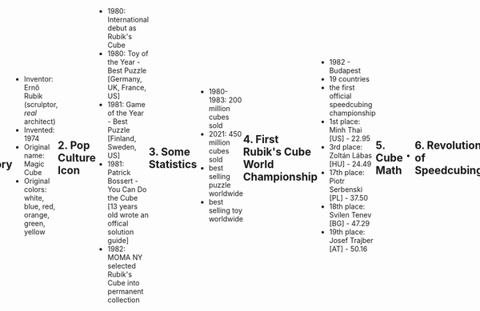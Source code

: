 <style>
.page-header {
  display: none;
}

// THIS IS FOR EVERY ELEMENT
* {
  box-sizing: border-box;
  padding: 0;
  margin: 0;
}

// BASIC HTML AND BODY STYLES
html, body {
  height: 100%;
  position: relative;
  background-color: #111;
  font-size: 100px;
}

body {
  display: flex;
  align-items: center;
  justify-content: center;
  perspective: 4000px;
  perspective-origin: right -150%;
}

// HERE THE FUN BEGINS
.scene {
  position: relative;
  transform-style: preserve-3d;

  .cube {
    position: absolute;
    width: 2em;
    height: 2em;
    transform: translate(-50%, -50%);
    transform-style: preserve-3d;
    animation: rotatete 4s;

    .face {
      position: absolute;
      width: 100%;
      height: 100%;
      background-color: #000;
      border-radius: 4px;
      display: flex;
      flex-wrap: wrap;
      gap: 0.02em;

      * {
        width: 0.65em;
        height: 0.65em;
        border-radius: 4px;
      }

      &.front {
        transform: translateZ(1em);

        * {
          background-color: #009b48;
        }
      }

       &.back {
        transform: translateZ(-1em);

         * {
          background-color: #0046ad;
        }
      }

      &.left {
        transform: rotateY(90deg) translateZ(-1em);

        * {
          background-color: #ff5800;
        }
      }

      &.right {
        transform: rotateY(90deg) translateZ(1em);

        * {
          background-color: #b71234;
        }
      }

      &.top {
        transform: rotateX(90deg) translateZ(1em);

        * {
          background-color: #ffffff;
        }
      }

      &.bottom {
        transform: rotateX(90deg) translateZ(-1em);

        * {
          background-color: #ffd500;
        }
      }
    }
  }
}

@keyframes rotatete {
  100% {
    transform: translate(-50%, -50%) rotateY(360deg)
  }
}
</style>


<div class="scene">
  <div class="cube">
    <div class="face front">
      <div class="cell"></div>
      <div class="cell"></div>
      <div class="cell"></div>
      <div class="cell"></div>
      <div class="cell"></div>
      <div class="cell"></div>
      <div class="cell"></div>
      <div class="cell"></div>
      <div class="cell"></div>
    </div>
    <div class="face back">
      <div class="cell"></div>
      <div class="cell"></div>
      <div class="cell"></div>
      <div class="cell"></div>
      <div class="cell"></div>
      <div class="cell"></div>
      <div class="cell"></div>
      <div class="cell"></div>
      <div class="cell"></div>
    </div>
    <div class="face left">
      <div class="cell"></div>
      <div class="cell"></div>
      <div class="cell"></div>
      <div class="cell"></div>
      <div class="cell"></div>
      <div class="cell"></div>
      <div class="cell"></div>
      <div class="cell"></div>
      <div class="cell"></div>
    </div>
    <div class="face right">
      <div class="cell"></div>
      <div class="cell"></div>
      <div class="cell"></div>
      <div class="cell"></div>
      <div class="cell"></div>
      <div class="cell"></div>
      <div class="cell"></div>
      <div class="cell"></div>
      <div class="cell"></div>
    </div>
    <div class="face top">
      <div class="cell"></div>
      <div class="cell"></div>
      <div class="cell"></div>
      <div class="cell"></div>
      <div class="cell"></div>
      <div class="cell"></div>
      <div class="cell"></div>
      <div class="cell"></div>
      <div class="cell"></div>
    </div>
    <div class="face bottom">
      <div class="cell"></div>
      <div class="cell"></div>
      <div class="cell"></div>
      <div class="cell"></div>
      <div class="cell"></div>
      <div class="cell"></div>
      <div class="cell"></div>
      <div class="cell"></div>
      <div class="cell"></div>
    </div>
  </div>
</div>



# Rubik's Cube

## 1. History
- Inventor: Ernő Rubik (scrulptor, *real* architect)
- Invented: 1974
- Original name: Magic Cube
- Original colors: white, blue, red, orange, green, yellow


## 2. Pop Culture Icon
- 1980: International debut as Rubik's Cube
- 1980: Toy of the Year - Best Puzzle [Germany, UK, France, US]
- 1981: Game of the Year - Best Puzzle [Finland, Sweden, US]
- 1981: Patrick Bossert - You Can Do the Cube [13 years old wrote an offical solution guide]
- 1982: MOMA NY selected Rubik's Cube into permanent collection

## 3. Some Statistics
- 1980-1983: 200 million cubes sold
- 2021: 450 million cubes sold
- best selling puzzle worldwide
- best selling toy worldwide

## 4. First Rubik's Cube World Championship
- 1982 - Budapest
- 19 countries
- the first official speedcubing championship
- 1st place: Minh Thai [US] - 22.95
- 3rd place: Zoltán Lábas [HU] - 24.49
- 17th place: Piotr Serbenski [PL] - 37.50
- 18th place: Svilen Tenev [BG] - 47.29
- 19th place: Josef Trajber [AT] - 50.16


## 5. Cube Math
-

## 6. Revolution of Speedcubing
- 1997: Jessica Fridrich invented CFOP
- C: Cross
- F: F2L (First 2 layers)
- O: OLL (Orient last layer)
- P: PLL (Permutate last layer)


![CFOP method](https://pbs.twimg.com/media/E6zVXUoVoAMHlSY.jpg)
